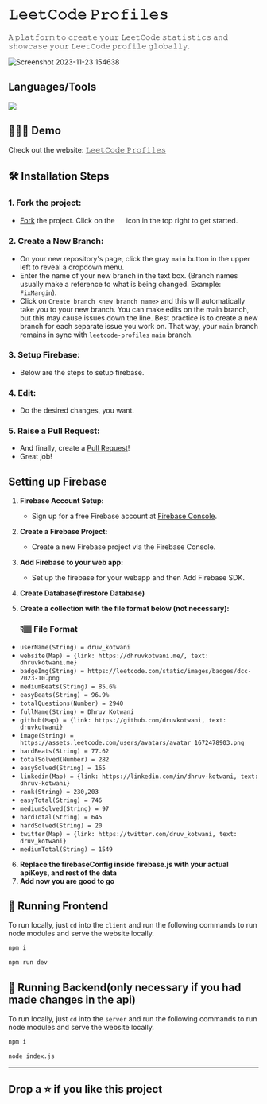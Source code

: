 # 𝙻𝚎𝚎𝚝𝙲𝚘𝚍𝚎  𝙿𝚛𝚘𝚏𝚒𝚕𝚎𝚜

𝙰 𝚙𝚕𝚊𝚝𝚏𝚘𝚛𝚖 𝚝𝚘 𝚌𝚛𝚎𝚊𝚝𝚎 𝚢𝚘𝚞𝚛 𝙻𝚎𝚎𝚝𝙲𝚘𝚍𝚎 𝚜𝚝𝚊𝚝𝚒𝚜𝚝𝚒𝚌𝚜 𝚊𝚗𝚍 𝚜𝚑𝚘𝚠𝚌𝚊𝚜𝚎 𝚢𝚘𝚞𝚛 𝙻𝚎𝚎𝚝𝙲𝚘𝚍𝚎 𝚙𝚛𝚘𝚏𝚒𝚕𝚎 𝚐𝚕𝚘𝚋𝚊𝚕𝚕𝚢.

![Screenshot 2023-11-23 154638](https://github.com/druvkotwani/Leetcode-Profiles/assets/96691139/9f6bfbb4-c389-4509-9e42-a0d394651180)




## Languages/Tools

<a href="">
    <img src="https://skillicons.dev/icons?i=tailwindcss,js,react,firebase,vercel" />
  </a>

## 👩🏽‍💻 Demo
Check out the website: [𝙻𝚎𝚎𝚝𝙲𝚘𝚍𝚎 𝙿𝚛𝚘𝚏𝚒𝚕𝚎𝚜](https://leetcode-profiles.vercel.app/)


## 🛠️ Installation Steps

### 1. Fork the project:
- [Fork](https://github.com/druvkotwani/Leetcode-Profiles) the project. Click on the <a href="https://github.com/druvkotwani/Leetcode-Profiles/fork"><img src="https://i.imgur.com/G4z1kEe.png" height="15" width="15"></a> icon in the top right to get started.

### 2. Create a New Branch:
- On your new repository's page, click the gray `main` button in the upper left to reveal a dropdown menu.
- Enter the name of your new branch in the text box. (Branch names usually make a reference to what is being changed. Example: `FixMargin`).
- Click on `Create branch <new branch name>` and this will automatically take you to your new branch. You can make edits on the main branch, but this may cause issues down the line. Best practice is to create a new branch for each separate issue you work on. That way, your `main` branch remains in sync with `leetcode-profiles` `main` branch.

### 3. Setup Firebase:
- Below are the steps to setup firebase.

### 4. Edit:
- Do the desired changes, you want.

### 5. Raise a Pull Request:
- And finally, create a [Pull Request](https://help.github.com/en/github/collaborating-with-issues-and-pull-requests/creating-a-pull-request)!
- Great job! 


## Setting up Firebase 

1. **Firebase Account Setup:**
   - Sign up for a free Firebase account at [Firebase Console](https://console.firebase.google.com/).

2. **Create a Firebase Project:**
   - Create a new Firebase project via the Firebase Console.

3. **Add Firebase to your web app:**
   - Set up the firebase for your webapp and then Add Firebase SDK.

4. **Create Database(firestore Database)**

5. **Create a collection with the file format below (not necessary):**

  
   ### 👇🏽 File Format
- `userName(String) = druv_kotwani`
- `website(Map) = {link: https://dhruvkotwani.me/, text: dhruvkotwani.me}`
- `badgeImg(String) = https://leetcode.com/static/images/badges/dcc-2023-10.png`
- `mediumBeats(String) = 85.6%`
- `easyBeats(String) = 96.9%`
- `totalQuestions(Number) = 2940`
- `fullName(String) = Dhruv Kotwani`
- `github(Map) = {link: https://github.com/druvkotwani, text: druvkotwani}`
- `image(String) = https://assets.leetcode.com/users/avatars/avatar_1672478903.png`
- `hardBeats(String) = 77.62`
- `totalSolved(Number) = 282`
- `easySolved(String) = 165`
- `linkedin(Map) = {link: https://linkedin.com/in/dhruv-kotwani, text: dhruv-kotwani}`
- `rank(String) = 230,203`
- `easyTotal(String) = 746`
- `mediumSolved(String) = 97`
- `hardTotal(String) = 645`
- `hardSolved(String) = 20`
- `twitter(Map) = {link: https://twitter.com/druv_kotwani, text: druv_kotwani}`
- `mediumTotal(String) = 1549`

6. **Replace the firebaseConfig inside firebase.js with your actual apiKeys, and rest of the data**
7. **Add now you are good to go**

## 🚀 Running Frontend
To run locally, just `cd` into the `client` and run the following commands to run node modules and serve the website locally.
```bash
npm i
```

```bash
npm run dev
```

## 🚀 Running Backend(only necessary if you had made changes in the api)
To run locally, just `cd` into the `server` and run the following commands to run node modules and serve the website locally.
```bash
npm i
```

```bash
node index.js
```




<hr/>

## Drop a ⭐ if you like this project
